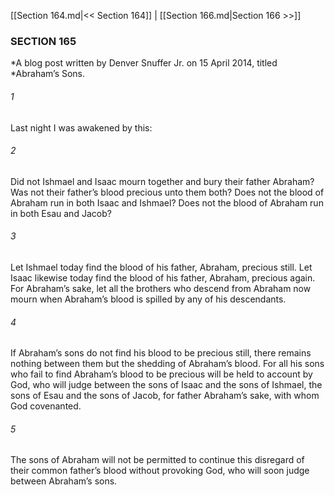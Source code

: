 [[Section 164.md|<< Section 164]]  |  [[Section 166.md|Section 166 >>]]

### SECTION 165

*A blog post written by Denver Snuffer Jr. on 15 April 2014, titled *Abraham’s Sons.
  

###### 1
Last night I was awakened by this:

###### 2
Did not Ishmael and Isaac mourn together and bury their father Abraham? Was not their father’s blood precious unto them both? Does not the blood of Abraham run in both Isaac and Ishmael? Does not the blood of Abraham run in both Esau and Jacob?

###### 3
Let Ishmael today find the blood of his father, Abraham, precious still. Let Isaac likewise today find the blood of his father, Abraham, precious again. For Abraham’s sake, let all the brothers who descend from Abraham now mourn when Abraham’s blood is spilled by any of his descendants.

###### 4
If Abraham’s sons do not find his blood to be precious still, there remains nothing between them but the shedding of Abraham’s blood. For all his sons who fail to find Abraham’s blood to be precious will be held to account by God, who will judge between the sons of Isaac and the sons of Ishmael, the sons of Esau and the sons of Jacob, for father Abraham’s sake, with whom God covenanted.

###### 5
The sons of Abraham will not be permitted to continue this disregard of their common father’s blood without provoking God, who will soon judge between Abraham’s sons.